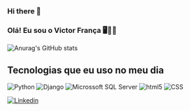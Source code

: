 ### Hi there 👋

### Olá! Eu sou o Victor França 🖥️🧙🏿

<div>

![Anurag's GitHub stats](https://github-readme-stats.vercel.app/api?victorfranca03=anuraghazra&show_icons=true&theme=radical)
</div>




## Tecnologias que eu uso no meu dia
<div style= "display: inline_block">
    <img aling="ceter" alt="Python"   src="https://img.shields.io/badge/Python-3776AB?style=for-the-badge&logo=python&logoColor=black"        />
     <img aling="ceter" alt="Django"   src="https://img.shields.io/badge/Django-092E20?style=for-the-badge&logo=django&logoColor=blue"        />
       <img aling="ceter" alt="Microssoft SQL Server"   src="https://img.shields.io/badge/Microsoft_SQL_Server-CC2927?style=for-the-badge&logo=microsoft-sql-server&logoColor=black"/>
         <img aling="ceter" alt="html5"   src="https://img.shields.io/badge/HTML-239120?style=for-the-badge&logo=html5&logoColor=black"        />
           <img aling="ceter" alt="CSS"   src="https://img.shields.io/badge/CSS-239120?&style=for-the-badge&logo=css3&logoColor=black"        />
</div>


[![Linkedin](https://img.shields.io/badge/LinkedIn-0077B5?style=for-the-badge&logo=linkedin&logoColor=white)](https://www.linkedin.com/in/victorhsfrança03/)
